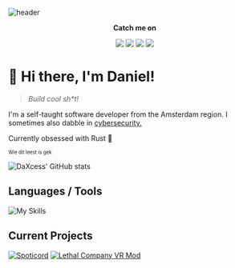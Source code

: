 ![header](https://capsule-render.vercel.app/api?type=waving&color=gradient&height=300&section=header&text=DaXcess&desc=Self-taught%20programmer&fontSize=90&animation=fadeIn&descAlign=57)

<p align="center">
  <strong>Catch me on</strong>
</p>
<p align="center">
  <a href="https://x.com/@daxcess"><img src="https://img.shields.io/badge/@daxcess-000000?style=for-the-badge&logo=x" /></a>
  <a href="https://discord.com/users/389786424142200835"><img src="https://img.shields.io/badge/%40rodabafilms-5865F2?style=for-the-badge&logo=discord&logoColor=white" /></a>
  <a href="https://youtube.com/DaXcess"><img src="https://img.shields.io/badge/DaXcess-FF0000?style=for-the-badge&logo=youtube" /></a>
  <a href="https://ko-fi.com/daxcess"><img src="https://img.shields.io/badge/DaXcess-ff5e5b?style=for-the-badge&logo=ko-fi&logoColor=white" /></a>
</p>

# 👋 Hi there, I'm Daniel!

> *Build cool sh\*t!*

I'm a self-taught software developer from the Amsterdam region. I sometimes also dabble in [cybersecurity.](https://tryhackme.com/p/DaXcess)

Currently obsessed with Rust 🦀

<sub><sup>Wie dit leest is gek</sup></sub>

![DaXcess' GitHub stats](https://github-readme-stats.vercel.app/api?username=daxcess&show_icons=true&theme=transparent&border_color=30363d)

## Languages / Tools
![My Skills](https://skillicons.dev/icons?i=ts,js,html,css,rust,tailwind,cs,docker,git,linux,react,svelte,vscode)

## Current Projects
[![Spoticord](https://github-readme-stats.vercel.app/api/pin/?username=SpoticordMusic&repo=spoticord&show_owner=true&theme=dark&icon_color=7d8590&bg_color=0d1117&border_color=30363d)](https://github.com/SpoticordMusic/spoticord)
[![Lethal Company VR Mod](https://github-readme-stats.vercel.app/api/pin/?username=daxcess&repo=lethalcompany-vr-plugin&show_owner=true&theme=dark&icon_color=7d8590&bg_color=0d1117&border_color=30363d)](https://github.com/DaXcess/lethalcompany-vr-plugin)
